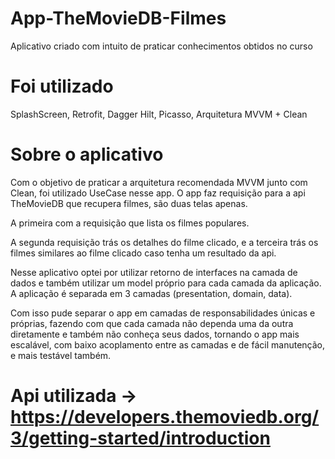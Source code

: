 ﻿# App-TheMovieDB-Filmes
 Aplicativo criado com intuito de praticar conhecimentos obtidos no curso
 
 # Foi utilizado
 SplashScreen, Retrofit, Dagger Hilt, Picasso, Arquitetura MVVM + Clean
 
 # Sobre o aplicativo
 Com o objetivo de praticar a arquitetura recomendada MVVM junto com Clean, foi utilizado UseCase nesse app.
 O app faz requisição para a api TheMovieDB que recupera filmes, são duas telas apenas.
 
 A primeira com a requisição que lista os filmes populares.
 
 A segunda requisição trás os detalhes do filme clicado, e a terceira trás os filmes similares ao filme clicado caso tenha um resultado da api.
 
 Nesse aplicativo optei por utilizar retorno de interfaces na camada de dados e também utilizar um model próprio para cada camada da aplicação. A aplicação é separada em 3 camadas (presentation, domain, data).
 
 Com isso pude separar o app em camadas de responsabilidades únicas e próprias, fazendo com que cada camada não dependa uma da outra diretamente e também não conheça seus dados, tornando o app mais escalável, com baixo acoplamento entre as camadas e de fácil manutenção, e mais testável também. 
 
 # Api utilizada -> https://developers.themoviedb.org/3/getting-started/introduction
 
 
 

